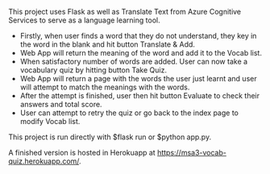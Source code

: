 This project uses Flask as well as Translate Text from Azure Cognitive Services to serve as a language learning tool.

- Firstly, when user finds a word that they do not understand, they key in the word in the blank and hit button Translate & Add.
- Web App will return the meaning of the word and add it to the Vocab list.
- When satisfactory number of words are added. User can now take a vocabulary quiz by hitting button Take Quiz.
- Web App will return a page with the words the user just learnt and user will attempt to match the meanings with the words.
- After the attempt is finished, user then hit button Evaluate to check their answers and total score.
- User can attempt to retry the quiz or go back to the index page to modify Vocab list.

This project is run directly with $flask run or $python app.py.

A finished version is hosted in Herokuapp at https://msa3-vocab-quiz.herokuapp.com/.
